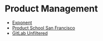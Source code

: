 # Product Management

- [Exponent](https://www.youtube.com/c/ExponentTV)
- [Product School San Francisco](https://www.youtube.com/c/ProductSchoolSanFrancisco)
- [GitLab Unfiltered](https://www.youtube.com/c/GitLabUnfiltered)
